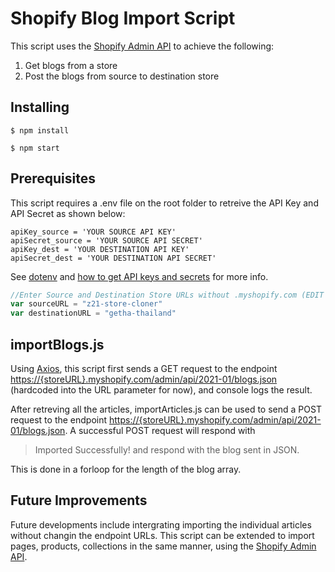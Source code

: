 # Shopify Blog Import Script
This script uses the [Shopify Admin API](https://shopify.dev/docs/admin-api) to achieve the following:

1) Get blogs from a store
2) Post the blogs from source to destination store
## Installing
```
$ npm install
```
```
$ npm start
```
## Prerequisites 
This script requires a .env file on the root folder to retreive the API Key and API Secret as shown below:
```
apiKey_source = 'YOUR SOURCE API KEY'
apiSecret_source = 'YOUR SOURCE API SECRET'
apiKey_dest = 'YOUR DESTINATION API KEY'
apiSecret_dest = 'YOUR DESTINATION API SECRET'
```
See [dotenv](https://www.npmjs.com/package/dotenv) and [how to get API keys and secrets](https://duplicate-shopify-app.herokuapp.com/credentials) for more info.


```javascript
//Enter Source and Destination Store URLs without .myshopify.com (EDIT ME)
var sourceURL = "z21-store-cloner"
var destinationURL = "getha-thailand"
```
## importBlogs.js
Using [Axios](https://github.com/axios/axios), this script first sends a GET request to the endpoint [https://{storeURL}.myshopify.com/admin/api/2021-01/blogs.json](https://{storeURL}.myshopify.com/admin/api/2021-01/blogs.json) (hardcoded into the URL parameter for now), and console logs the result.

After retreving all the articles, importArticles.js can be used to send a POST request to the endpoint [https://{storeURL}.myshopify.com/admin/api/2021-01/blogs.json](https://{storeURL}.myshopify.com/admin/api/2021-01/blogs.json). A successful POST request will respond with 
>Imported Successfully!
and respond with the blog sent in JSON. 

This is done in a forloop for the length of the blog array.

## Future Improvements
Future developments include intergrating importing the individual articles without changin the endpoint URLs. This script can be extended to import pages, products, collections in the same manner, using the [Shopify Admin API](https://shopify.dev/docs/admin-api).